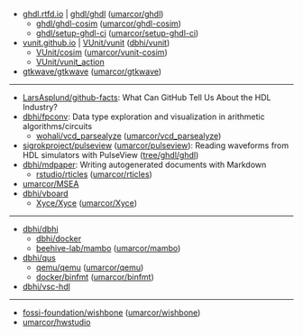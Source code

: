 - [ghdl.rtfd.io](https://ghdl.rtfd.io) | [ghdl/ghdl](https://github.com/ghdl/ghdl) ([umarcor/ghdl](https://github.com/umarcor/ghdl))
  - [ghdl/ghdl-cosim](https://github.com/ghdl/ghdl-cosim) ([umarcor/ghdl-cosim](https://github.com/umarcor/ghdl-cosim))
  - [ghdl/setup-ghdl-ci](https://github.com/ghdl/setup-ghdl-ci) ([umarcor/setup-ghdl-ci](https://github.com/umarcor/setup-ghdl-ci))
- [vunit.github.io](https://vunit.github.io) | [VUnit/vunit](https://github.com/VUnit/vunit) ([dbhi/vunit](https://github.com/dbhi/vunit))
  - [VUnit/cosim](https://github.com/VUnit/cosim) ([umarcor/vunit-cosim](https://github.com/umarcor/vunit-cosim))
  - [VUnit/vunit_action](https://github.com/VUnit/vunit_action)
- [gtkwave/gtkwave](https://github.com/gtkwave/gtkwave) ([umarcor/gtkwave](https://github.com/umarcor/gtkwave))

---

- [LarsAsplund/github-facts](https://github.com/LarsAsplund/github-facts): What Can GitHub Tell Us About the HDL Industry?
- [dbhi/fpconv](https://github.com/dbhi/fpconv): Data type exploration and visualization in arithmetic algorithms/circuits
  - [wohali/vcd_parsealyze](https://github.com/wohali/vcd_parsealyze) ([umarcor/vcd_parsealyze](https://github.com/umarcor/vcd_parsealyze))
- [sigrokproject/pulseview](https://github.com/sigrokproject/pulseview) ([umarcor/pulseview](https://github.com/umarcor/pulseview)): Reading waveforms from HDL simulators with PulseView ([tree/ghdl/ghdl](https://github.com/umarcor/pulseview/tree/ghdl/ghdl))
- [dbhi/mdpaper](https://github.com/dbhi/mdpaper): Writing autogenerated documents with Markdown
  - [rstudio/rticles](https://github.com/rstudio/rticles) ([umarcor/rticles](https://github.com/umarcor/rticles))
- [umarcor/MSEA](https://github.com/umarcor/MSEA)
- [dbhi/vboard](https://github.com/dbhi/vboard)
  - [Xyce/Xyce](https://github.com/Xyce/Xyce) ([umarcor/Xyce](https://github.com/umarcor/Xyce))

---

- [dbhi/dbhi](https://github.com/dbhi/dbhi)
  - [dbhi/docker](https://github.com/dbhi/docker)
  - [beehive-lab/mambo](https://github.com/beehive-lab/mambo) ([umarcor/mambo](https://github.com/umarcor/mambo))
- [dbhi/qus](https://github.com/dbhi/qus)
  - [qemu/qemu](https://github.com/qemu/qemu) ([umarcor/qemu](https://github.com/umarcor/qemu))
  - [docker/binfmt](https://github.com/docker/binfmt) ([umarcor/binfmt](https://github.com/umarcor/binfmt))
- [dbhi/vsc-hdl](https://github.com/dbhi/vsc-hdl)

---

- [fossi-foundation/wishbone](https://github.com/fossi-foundation/wishbone) ([umarcor/wishbone](https://github.com/umarcor/wishbone))
- [umarcor/hwstudio](https://github.com/umarcor/hwstudio)

<!--
### Hi there 👋

**umarcor/umarcor** is a ✨ _special_ ✨ repository because its `README.md` (this file) appears on your GitHub profile.

Here are some ideas to get you started:

- 🔭 I’m currently working on ...
- 🌱 I’m currently learning ...
- 👯 I’m looking to collaborate on ...
- 🤔 I’m looking for help with ...
- 💬 Ask me about ...
- 📫 How to reach me: ...
- 😄 Pronouns: ...
- ⚡ Fun fact: ...
-->
